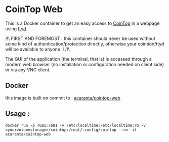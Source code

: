 # CoinTop Web
This is a Docker container to get an easy access to [CoinTop](https://cointop.sh) in a webpage using [ttyd](https://github.com/tsl0922/ttyd).

/!\ FIRST AND FOREMOST : this container should never be used without some kind of authentication/protection directly, otherwise your cointion/ttyd will be available to anyone !! /!\

The GUI of the application (the terminal, that is)  is accessed through a modern web browser (no installation or configuration needed on client side) or via any VNC client.

## Docker
this image is built on commit to :
[acaranta/cointop-web](https://hub.docker.com/r/acaranta/cointop-web)

## Usage :
```
docker run -p 7681:7681 -v /etc/localtime:/etc/localtime:ro -v <yourvolumestorage>/cointop:/root/.config/cointop --rm -it acaranta/cointop-web
```
